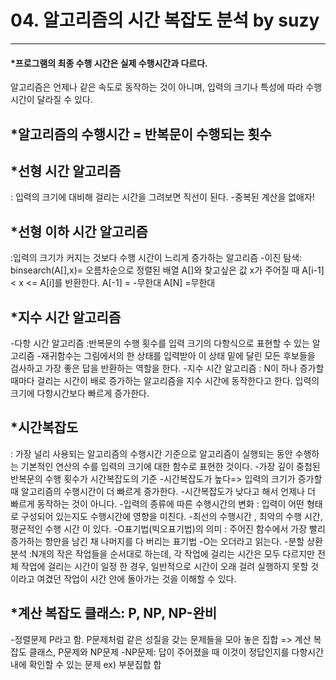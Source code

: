 # 04. 알고리즘의 시간 복잡도 분석 by suzy
-----------------------------------------------

#### *프로그램의 최종 수행 시간은 실제 수행시간과 다르다. 
알고리즘은 언제나 같은 속도로 동작하는 것이 아니며, 입력의 크기나 특성에 따라 수행시간이 달라질 수 있다. 
  
## *알고리즘의 수행시간 = 반복문이 수행되는 횟수
  
## *선형 시간 알고리즘
: 입력의 크기에 대비해 걸리는 시간을 그려보면 직선이 된다. 
-중복된 계산을 없애자!
  
## *선형 이하 시간 알고리즘
:입력의 크기가 커지는 것보다 수행 시간이 느리게 증가하는 알고리즘
-이진 탐색: binsearch(A[],x)= 오름차순으로 정렬된 배열 A[]와 찾고싶은 값 x가 주어질 때 A[i-1]< x <= A[i]를 반환한다. A[-1] = -무한대 A[N] =무한대 
  
## *지수 시간 알고리즘 
-다항 시간 알고리즘
:반복문의 수행 횟수를 입력 크기의 다항식으로 표현할 수 있는 알고리즘 
-재귀함수는 그림에서의 한 상태를 입력받아 이 상태 밑에 달린 모든 후보들을 검사하고 가장 좋은 답을 반환하는 역할을 한다. 
-지수 시간 알고리즘 
: N이 하나 증가할 때마다 걸리는 시간이 배로 증가하는 알고리즘을 지수 시간에 동작한다고 한다.
 입력의 크기에 다항시간보다 빠르게 증가한다. 
  
## *시간복잡도
: 가장 널리 사용되는 알고리즘의 수행시간 기준으로 알고리즘이 실행되는 동안 수행하는 기본적인 연산의 수를 입력의 크기에 대한 함수로 표현한 것이다. 
-가장 깊이 중첩된 반복문의 수행 횟수가 시간복잡도의 기준
-시간복잡도가 높다=> 입력의 크기가 증가할 때 알고리즘의 수행시간이 더 빠르게 증가한다. 
-시간복잡도가 낮다고 해서 언제나 더 빠르게 동작하는 것이 아니다. 
-입력의 종류에 따른 수행시간의 변화
 : 입력이 어떤 형태로 구성되어 있는지도 수행시간에 영향을 미친다. 
-최선의 수행시간 , 최악의 수행 시간, 평균적인 수행 시간 이 있다. 
-O표기법(빅오표기법)의 의미 
 : 주어진 함수에서 가장 빨리 증가하는 항만을 남긴 채 나머지를 다 버리는 표기법
-O는 오더라고 읽는다. 
-분할 상환 분석
 :N개의 작은 작업들을 순서대로 하는데, 각 작업에 걸리는 시간은 모두 다르지만 전체 작업에 걸리는 시간이 일정 한 경우, 일반적으로 시간이 오래 걸려 실행하지 못할 것이라고 여겼던 작업이 시간 안에 돌아가는 것을 이해할 수 있다. 
  
## *계산 복잡도 클래스: P, NP, NP-완비
-정렬문제 P라고 함. P문제처럼 같은 성질을 갖는 문제들을 모아 놓은 집합 => 계산 복잡도 클래스, P문제와 NP문제
-NP문제: 답이 주어졌을 때 이것이 정답인지를 다항시간 내에 확인할 수 있는 문제 ex) 부분집합 합
